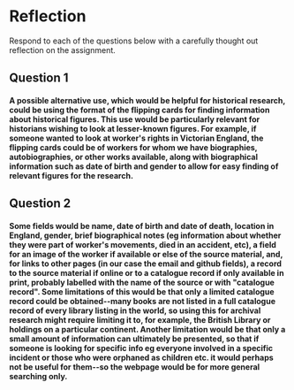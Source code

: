 # Reflection

Respond to each of the questions below with a carefully thought out reflection on the assignment.

## Question 1
#### A possible alternative use, which would be helpful for historical research, could be using the format of the flipping cards for finding information about historical figures. This use would be particularly relevant for historians wishing to look at lesser-known figures. For example, if someone wanted to look at worker's rights in Victorian England, the flipping cards could be of workers for whom we have biographies, autobiographies, or other works available, along with biographical information such as date of birth and gender to allow for easy finding of relevant figures for the research.


## Question 2
#### Some fields would be name, date of birth and date of death, location in England, gender, brief biographical notes (eg information about whether they were part of worker's movements, died in an accident, etc), a field for an image of the worker if available or else of the source material, and, for links to other pages (in our case the email and github fields), a record to the source material if online or to a catalogue record if only available in print, probably labelled with the name of the source or with "catalogue record". Some limitations of this would be that only a limited catalogue record could be obtained--many books are not listed in a full catalogue record of every library listing in the world, so using this for archival research might require limiting it to, for example, the British Library or holdings on a particular continent. Another limitation would be that only a small amount of information can ultimately be presented, so that if someone is looking for specific info eg everyone involved in a specific incident or those who were orphaned as children etc. it would perhaps not be useful for them--so the webpage would be for more general searching only.
